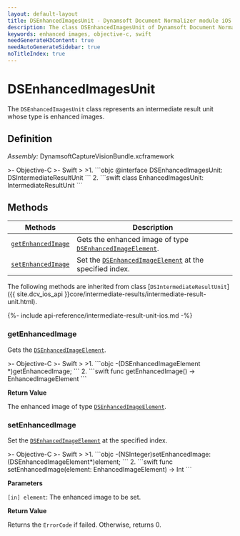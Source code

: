```yaml
---
layout: default-layout
title: DSEnhancedImagesUnit - Dynamsoft Document Normalizer module iOS Edition API Reference
description: The class DSEnhancedImagesUnit of Dynamsoft Document Normalizer module represents an intermediate result unit whose type is enhanced images.
keywords: enhanced images, objective-c, swift
needGenerateH3Content: true
needAutoGenerateSidebar: true
noTitleIndex: true
---
```


# DSEnhancedImagesUnit

The `DSEnhancedImagesUnit` class represents an intermediate result unit whose type is enhanced images.

## Definition

*Assembly:* DynamsoftCaptureVisionBundle.xcframework

<div class="sample-code-prefix"></div>
>- Objective-C
>- Swift
>
>1. 
```objc
@interface DSEnhancedImagesUnit: DSIntermediateResultUnit
```
2. 
```swift
class EnhancedImagesUnit: IntermediateResultUnit
```

## Methods

| Methods | Description |
| ------- | ----------- |
| [`getEnhancedImage`](#getenhancedimage) | Gets the enhanced image of type [`DSEnhancedImageElement`](enhanced-image-element.md). |
| [`setEnhancedImage`](#setenhancedimage) | Set the [`DSEnhancedImageElement`](enhanced-image-element.md) at the specified index. |

The following methods are inherited from class [`DSIntermediateResultUnit`]({{ site.dcv_ios_api }}core/intermediate-results/intermediate-result-unit.html).

{%- include api-reference/intermediate-result-unit-ios.md -%}

### getEnhancedImage

Gets the [`DSEnhancedImageElement`](enhanced-image-element.md).

<div class="sample-code-prefix"></div>
>- Objective-C
>- Swift
>
>1. 
```objc
-(DSEnhancedImageElement *)getEnhancedImage;
```
2. 
```swift
func getEnhancedImage() -> EnhancedImageElement
```

**Return Value**

The enhanced image of type [`DSEnhancedImageElement`](enhanced-image-element.md).

### setEnhancedImage

Set the [`DSEnhancedImageElement`](enhanced-image-element.md) at the specified index.

<div class="sample-code-prefix"></div>
>- Objective-C
>- Swift
>
>1. 
```objc
-(NSInteger)setEnhancedImage:(DSEnhancedImageElement*)element;
```
2. 
```swift
func setEnhancedImage(element: EnhancedImageElement) -> Int
```

**Parameters**

`[in] element`: The enhanced image to be set.

**Return Value**

Returns the `ErrorCode` if failed. Otherwise, returns 0.
